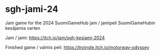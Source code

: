 # sgh-jami-24
Jam game for the 2024 SuomiGameHub jam / jamipeli SuomiGameHubin kesäjamia varten

Jam / jami: https://itch.io/jam/sgh-kesjami-2024

Finished game / valmis peli: https://troingle.itch.io/motorway-odyssey
